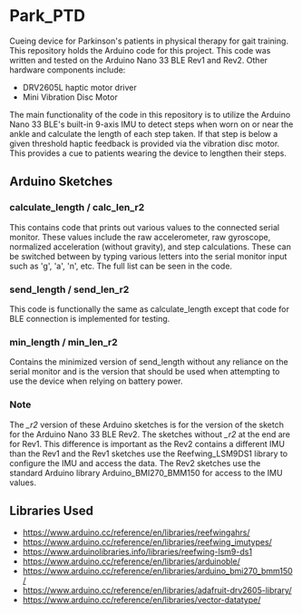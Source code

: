 # Park_PTD
Cueing device for Parkinson's patients in physical therapy for gait training.
This repository holds the Arduino code for this project. This code was written and tested on the Arduino Nano 33 BLE Rev1 and Rev2. Other hardware components include:
- DRV2605L haptic motor driver
- Mini Vibration Disc Motor

The main functionality of the code in this repository is to utilize the Arduino Nano 33 BLE's built-in 9-axis IMU to detect steps when worn on or near the ankle and calculate the length of each step taken. If that step is below a given threshold haptic feedback is provided via the vibration disc motor. This provides a cue to patients wearing the device to lengthen their steps.

## Arduino Sketches
### calculate_length / calc_len_r2
This contains code that prints out various values to the connected serial monitor. These values include the raw accelerometer, raw gyroscope, normalized acceleration (without gravity), and step calculations. These can be switched between by typing various letters into the serial monitor input such as 'g', 'a', 'n', etc. The full list can be seen in the code.

### send_length / send_len_r2
This code is functionally the same as calculate_length except that code for BLE connection is implemented for testing.

### min_length / min_len_r2
Contains the minimized version of send_length without any reliance on the serial monitor and is the version that should be used when attempting to use the device when relying on battery power.

### Note
The *_r2* version of these Arduino sketches is for the version of the sketch for the Arduino Nano 33 BLE Rev2. The sketches without *_r2* at the end are for Rev1. This difference is important as the Rev2 contains a different IMU than the Rev1 and the Rev1 sketches use the Reefwing_LSM9DS1 library to configure the IMU and access the data. The Rev2 sketches use the standard Arduino library Arduino_BMI270_BMM150 for access to the IMU values.

## Libraries Used
- https://www.arduino.cc/reference/en/libraries/reefwingahrs/
- https://www.arduino.cc/reference/en/libraries/reefwing_imutypes/
- https://www.arduinolibraries.info/libraries/reefwing-lsm9-ds1
- https://www.arduino.cc/reference/en/libraries/arduinoble/
- https://www.arduino.cc/reference/en/libraries/arduino_bmi270_bmm150/
- https://www.arduino.cc/reference/en/libraries/adafruit-drv2605-library/
- https://www.arduino.cc/reference/en/libraries/vector-datatype/
